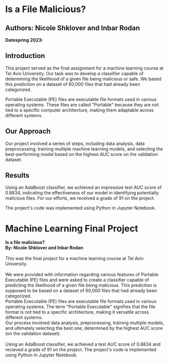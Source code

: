 # Is a File Malicious?

## Authors: Nicole Shklover and Inbar Rodan

**Datespring 2023:**

## Introduction

This project served as the final assignment for a machine learning course at Tel Aviv University. Our task was to develop a classifier capable of determining the likelihood of a given file being malicious or safe. We based this prediction on a dataset of 60,000 files that had already been categorized.

Portable Executable (PE) files are executable file formats used in various operating systems. These files are called "Portable" because they are not tied to a specific computer architecture, making them adaptable across different systems.

## Our Approach

Our project involved a series of steps, including data analysis, data preprocessing, training multiple machine learning models, and selecting the best-performing model based on the highest AUC score on the validation dataset.

## Results

Using an AdaBoost classifier, we achieved an impressive test AUC score of 0.8834, indicating the effectiveness of our model in identifying potentially malicious files. For our efforts, we received a grade of 91 on the project.

The project's code was implemented using Python in Jupyter Notebook.




# Machine Learning Final Project
**Is a file malicious?**<br>
**By: Nicole Shklover and Inbar Rodan**<br><br>
This was the final project for a machine learning course at Tel Aviv University.<br><br>
We were provided with information regarding various features of Portable Executable (PE) files and were asked to create a classifier capable of predicting the likelihood of a given file being malicious. This prediction is supposed to be based on a dataset of 60,000 files that had already been categorized.<br>
Portable Executable (PE) files are executable file formats used in various operating systems. The term "Portable Executable" signifies that the file format is not tied to a specific architecture, making it versatile across different systems.<br>
Our process involved data analysis, preprocessing, training multiple models, and ultimately selecting the best one, determined by the highest AUC score (on the validation dataset). <br><br>
Using an AdaBoost classifier, we achieved a test AUC score of 0.8834 and recieved a grade of 91 on the project.
The project's code is implemented using Python in Jupyter Notebook.<br><br>
